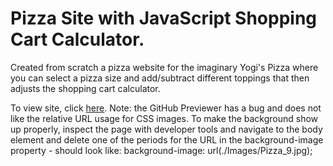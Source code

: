 <h1>Pizza Site with JavaScript Shopping Cart Calculator.</h1>

<p>Created from scratch a pizza website for the imaginary Yogi's Pizza where you can select a pizza size and add/subtract different toppings that then adjusts the shopping cart calculator.</p>

<p>To view site, click <a href="https://htmlpreview.github.io/?https://github.com/DevJHennessy/Tech-Academy-Projects/blob/master/Pizza%20Site/index.html">here</a>. Note: the GitHub Previewer has a bug and does not like the relative URL usage for CSS images. To make the background show up properly, inspect the page with developer tools and navigate to the body element and delete one of the periods for the URL in the background-image property - should look like: background-image: url(./Images/Pizza_9.jpg); </p>
